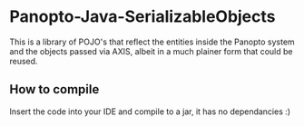 Panopto-Java-SerializableObjects
================================

This is a library of POJO's that reflect the entities inside the Panopto system and the objects passed via AXIS, albeit in a much plainer form that could be reused.


How to compile
--------------

Insert the code into your IDE and compile to a jar, it has no dependancies :)